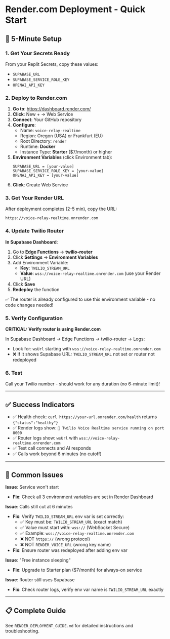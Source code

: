 # Render.com Deployment - Quick Start

## 🚀 5-Minute Setup

### 1. Get Your Secrets Ready

From your Replit Secrets, copy these values:
- `SUPABASE_URL`
- `SUPABASE_SERVICE_ROLE_KEY`
- `OPENAI_API_KEY`

### 2. Deploy to Render.com

1. **Go to**: https://dashboard.render.com/
2. **Click**: New + → Web Service
3. **Connect**: Your GitHub repository
4. **Configure**:
   - Name: `voice-relay-realtime`
   - Region: Oregon (USA) or Frankfurt (EU)
   - Root Directory: `render`
   - Runtime: **Docker**
   - Instance Type: **Starter** ($7/month) or higher
5. **Environment Variables** (click Environment tab):
   ```
   SUPABASE_URL = [your-value]
   SUPABASE_SERVICE_ROLE_KEY = [your-value]
   OPENAI_API_KEY = [your-value]
   ```
6. **Click**: Create Web Service

### 3. Get Your Render URL

After deployment completes (2-5 min), copy the URL:
```
https://voice-relay-realtime.onrender.com
```

### 4. Update Twilio Router

**In Supabase Dashboard**:
1. Go to **Edge Functions** → **twilio-router**
2. Click **Settings** → **Environment Variables**
3. Add Environment Variable:
   - **Key**: `TWILIO_STREAM_URL`
   - **Value**: `wss://voice-relay-realtime.onrender.com` (use your Render URL)
4. Click **Save**
5. **Redeploy** the function

✅ The router is already configured to use this environment variable - no code changes needed!

### 5. Verify Configuration

**CRITICAL: Verify router is using Render.com**

In Supabase Dashboard → Edge Functions → twilio-router → Logs:
- Look for: `wsUrl` starting with `wss://voice-relay-realtime.onrender.com`
- ❌ If it shows Supabase URL: `TWILIO_STREAM_URL` not set or router not redeployed

### 6. Test

Call your Twilio number - should work for any duration (no 6-minute limit)!

---

## ✅ Success Indicators

- ✅ Health check: `curl https://your-url.onrender.com/health` returns `{"status":"healthy"}`
- ✅ Render logs show: `🚀 Twilio Voice Realtime service running on port 8000`
- ✅ Router logs show: `wsUrl` with `wss://voice-relay-realtime.onrender.com`
- ✅ Test call connects and AI responds
- ✅ Calls work beyond 6 minutes (no cutoff)

---

## 🐛 Common Issues

**Issue**: Service won't start
- **Fix**: Check all 3 environment variables are set in Render Dashboard

**Issue**: Calls still cut at 6 minutes  
- **Fix**: Verify `TWILIO_STREAM_URL` env var is set correctly:
  - ✅ Key must be: `TWILIO_STREAM_URL` (exact match)
  - ✅ Value must start with: `wss://` (WebSocket Secure)
  - ✅ Example: `wss://voice-relay-realtime.onrender.com`
  - ❌ NOT `https://` (wrong protocol)
  - ❌ NOT `RENDER_VOICE_URL` (wrong key name)
- **Fix**: Ensure router was redeployed after adding env var

**Issue**: "Free instance sleeping"
- **Fix**: Upgrade to Starter plan ($7/month) for always-on service

**Issue**: Router still uses Supabase
- **Fix**: Check router logs, verify env var name is `TWILIO_STREAM_URL` exactly

---

## 📋 Complete Guide

See `RENDER_DEPLOYMENT_GUIDE.md` for detailed instructions and troubleshooting.
